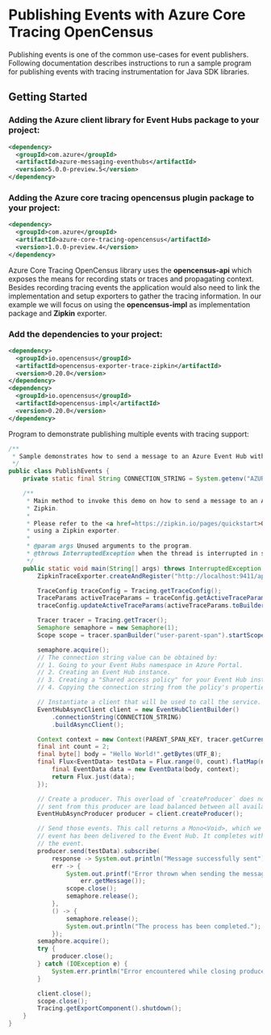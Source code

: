 # Publishing Events with Azure Core Tracing OpenCensus 

Publishing events is one of the common use-cases for event publishers. 
Following documentation describes instructions to run a sample program for publishing events with tracing instrumentation for Java SDK libraries.

## Getting Started

### Adding the Azure client library for Event Hubs package to your project:
[//]: # ({x-version-update-start;com.azure:azure-messaging-eventhubs;current})
```xml
<dependency>
  <groupId>com.azure</groupId>
  <artifactId>azure-messaging-eventhubs</artifactId>
  <version>5.0.0-preview.5</version>
</dependency>
 ```
[//]: # ({x-version-update-end})

### Adding the Azure core tracing opencensus plugin package to your project:
[//]: # ({x-version-update-start;com.azure:azure-core-tracing-opencensus;current})
```xml
<dependency>
  <groupId>com.azure</groupId>
  <artifactId>azure-core-tracing-opencensus</artifactId>
  <version>1.0.0-preview.4</version>
</dependency>
```
[//]: # ({x-version-update-end})

Azure Core Tracing OpenCensus library uses the **opencensus-api** which exposes the means for recording stats or traces and propagating context. Besides recording tracing events the application would also need to link the implementation and setup exporters to gather the tracing information.
In our example we will focus on using the  **opencensus-impl** as implementation package and  **Zipkin** exporter.

### Add the dependencies to your project:

```xml
<dependency>
  <groupId>io.opencensus</groupId>
  <artifactId>opencensus-exporter-trace-zipkin</artifactId>
  <version>0.20.0</version>
</dependency>
<dependency>
  <groupId>io.opencensus</groupId>
  <artifactId>opencensus-impl</artifactId>
  <version>0.20.0</version>
</dependency>
```

Program to demonstrate publishing multiple events with tracing support:
```java
/**
 * Sample demonstrates how to send a message to an Azure Event Hub with tracing support.
 */
public class PublishEvents {
    private static final String CONNECTION_STRING = System.getenv("AZURE_EVENTHUBS_CONNECTION_STRING");

    /**
     * Main method to invoke this demo on how to send a message to an Azure Event Hub with trace spans exported to
     * Zipkin.
     *
     * Please refer to the <a href=https://zipkin.io/pages/quickstart>Quickstart Zipkin</a> for more documentation on
     * using a Zipkin exporter.
     *
     * @param args Unused arguments to the program.
     * @throws InterruptedException when the thread is interrupted in sleep mode.
     */
    public static void main(String[] args) throws InterruptedException {
        ZipkinTraceExporter.createAndRegister("http://localhost:9411/api/v2/spans", "tracing-to-zipkin-service");

        TraceConfig traceConfig = Tracing.getTraceConfig();
        TraceParams activeTraceParams = traceConfig.getActiveTraceParams();
        traceConfig.updateActiveTraceParams(activeTraceParams.toBuilder().setSampler(Samplers.alwaysSample()).build());

        Tracer tracer = Tracing.getTracer();
        Semaphore semaphore = new Semaphore(1);
        Scope scope = tracer.spanBuilder("user-parent-span").startScopedSpan();

        semaphore.acquire();
        // The connection string value can be obtained by:
        // 1. Going to your Event Hubs namespace in Azure Portal.
        // 2. Creating an Event Hub instance.
        // 3. Creating a "Shared access policy" for your Event Hub instance.
        // 4. Copying the connection string from the policy's properties.

        // Instantiate a client that will be used to call the service.
        EventHubAsyncClient client = new EventHubClientBuilder()
            .connectionString(CONNECTION_STRING)
            .buildAsyncClient();

        Context context = new Context(PARENT_SPAN_KEY, tracer.getCurrentSpan());
        final int count = 2;
        final byte[] body = "Hello World!".getBytes(UTF_8);
        final Flux<EventData> testData = Flux.range(0, count).flatMap(number -> {
            final EventData data = new EventData(body, context);
            return Flux.just(data);
        });

        // Create a producer. This overload of `createProducer` does not accept any arguments. Consequently, events
        // sent from this producer are load balanced between all available partitions in the Event Hub instance.
        EventHubAsyncProducer producer = client.createProducer();

        // Send those events. This call returns a Mono<Void>, which we subscribe to. It completes successfully when the
        // event has been delivered to the Event Hub. It completes with an error if an exception occurred while sending
        // the event.
        producer.send(testData).subscribe(
            response -> System.out.println("Message successfully sent"),
            err -> {
                System.out.printf("Error thrown when sending the message. Error message: %s%n",
                    err.getMessage());
                scope.close();
                semaphore.release();
            },
            () -> {
                semaphore.release();
                System.out.println("The process has been completed.");
            });
        semaphore.acquire();
        try {
            producer.close();
        } catch (IOException e) {
            System.err.println("Error encountered while closing producer: " + e.toString());
        }

        client.close();
        scope.close();
        Tracing.getExportComponent().shutdown();
    }
}
```
